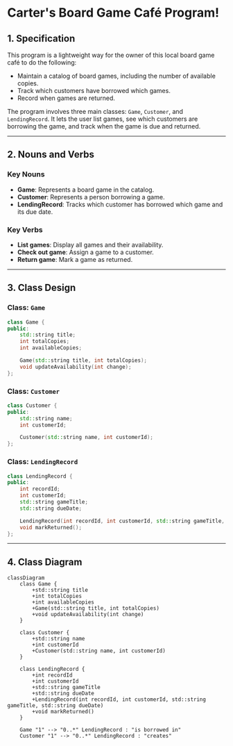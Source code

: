 # Carter's Board Game Café Program!

## 1. Specification
This program is a lightweight way for the owner of this local board game café to do the following: 
- Maintain a catalog of board games, including the number of available copies.
- Track which customers have borrowed which games.
- Record when games are returned.

The program involves three main classes: `Game`, `Customer`, and `LendingRecord`. It lets the user list games, see which customers are borrowing the game, and track when the game is due and returned.

---

## 2. Nouns and Verbs

### Key Nouns
- **Game**: Represents a board game in the catalog.
- **Customer**: Represents a person borrowing a game.
- **LendingRecord**: Tracks which customer has borrowed which game and its due date.

### Key Verbs
- **List games**: Display all games and their availability.
- **Check out game**: Assign a game to a customer.
- **Return game**: Mark a game as returned.

---

## 3. Class Design

### Class: `Game`
```cpp
class Game {
public:
    std::string title;
    int totalCopies;
    int availableCopies;

    Game(std::string title, int totalCopies);
    void updateAvailability(int change);
};
```

### Class: `Customer`
```cpp
class Customer {
public:
    std::string name;
    int customerId;

    Customer(std::string name, int customerId);
};
```

### Class: `LendingRecord`
```cpp
class LendingRecord {
public:
    int recordId;
    int customerId;
    std::string gameTitle;
    std::string dueDate;

    LendingRecord(int recordId, int customerId, std::string gameTitle, std::string dueDate);
    void markReturned();
};
```

---

## 4. Class Diagram

```mermaid
classDiagram
    class Game {
        +std::string title
        +int totalCopies
        +int availableCopies
        +Game(std::string title, int totalCopies)
        +void updateAvailability(int change)
    }

    class Customer {
        +std::string name
        +int customerId
        +Customer(std::string name, int customerId)
    }

    class LendingRecord {
        +int recordId
        +int customerId
        +std::string gameTitle
        +std::string dueDate
        +LendingRecord(int recordId, int customerId, std::string gameTitle, std::string dueDate)
        +void markReturned()
    }

    Game "1" --> "0..*" LendingRecord : "is borrowed in"
    Customer "1" --> "0..*" LendingRecord : "creates"
```